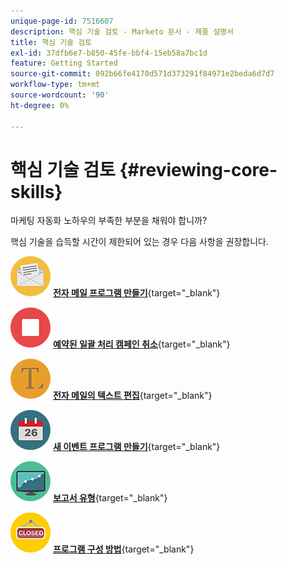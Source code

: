 ```yaml
---
unique-page-id: 7516607
description: 핵심 기술 검토 - Marketo 문서 - 제품 설명서
title: 핵심 기술 검토
exl-id: 37dfb6e7-b850-45fe-bbf4-15eb58a7bc1d
feature: Getting Started
source-git-commit: 092b66fe4170d571d373291f84971e2beda6d7d7
workflow-type: tm+mt
source-wordcount: '90'
ht-degree: 0%

---
```


# 핵심 기술 검토 {#reviewing-core-skills}

마케팅 자동화 노하우의 부족한 부분을 채워야 합니까?

핵심 기술을 습득할 시간이 제한되어 있는 경우 다음 사항을 권장합니다.

![전자 메일 프로그램 만들기](assets/reviewing-core-skills-1.png) [**전자 메일 프로그램 만들기**](/help/marketo/product-docs/email-marketing/email-programs/creating-an-email-program/create-an-email-program.md){target="_blank"}

<p>

![예약된 일괄 처리 캠페인 취소](assets/reviewing-core-skills-2.png) [**예약된 일괄 처리 캠페인 취소**](/help/marketo/product-docs/core-marketo-concepts/smart-campaigns/using-smart-campaigns/cancel-a-scheduled-batch-campaign-run.md){target="_blank"}

<p>

![전자 메일의 텍스트 편집](assets/reviewing-core-skills-3.png) [**전자 메일의 텍스트 편집**](/help/marketo/product-docs/email-marketing/general/email-editor-2/edit-elements-in-an-email.md){target="_blank"}

<p>

![새 이벤트 프로그램 만들기](assets/reviewing-core-skills-4.png) [**새 이벤트 프로그램 만들기**](/help/marketo/product-docs/demand-generation/events/understanding-events/create-a-new-event-program.md){target="_blank"}

<p>

![보고서 유형](assets/reviewing-core-skills-5.png) [**보고서 유형**](/help/marketo/product-docs/reporting/basic-reporting/report-types/report-type-overview.md){target="_blank"}

<p>

![프로그램 구성 방법](assets/reviewing-core-skills-6.png) [**프로그램 구성 방법**](/help/marketo/product-docs/core-marketo-concepts/programs/working-with-programs/best-practice-how-to-organize-your-programs.md){target="_blank"}

